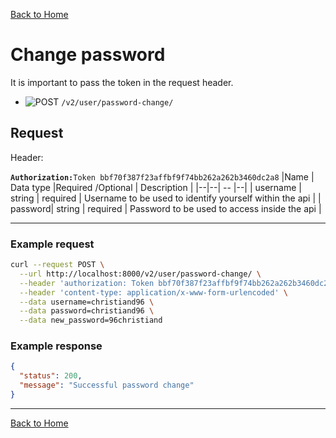 [Back to Home](../../../)

# **Change password**

It is important to pass the token in the request header.
* ![POST](https://img.shields.io/badge/POST-brigthgreen.png?logo=data:image/png;base64,DATA") `/v2/user/password-change/`

## **Request**

Header:

**`Authorization:`**`Token bbf70f387f23affbf9f74bb262a262b3460dc2a8`
|Name  | Data type |Required /Optional | Description |
|--|--| -- |--|
| username |  string |  required  | Username to be used to identify yourself within the api  |
| password| string | required   | Password to be used to access inside the api  |

___
### **Example request**
```bash
curl --request POST \
  --url http://localhost:8000/v2/user/password-change/ \
  --header 'authorization: Token bbf70f387f23affbf9f74bb262a262b3460dc2a8' \
  --header 'content-type: application/x-www-form-urlencoded' \
  --data username=christiand96 \
  --data password=christiand96 \
  --data new_password=96christiand
```
  
### **Example response**
```json
{
  "status": 200,
  "message": "Successful password change"
}
```
___

[Back to Home](../../../)
